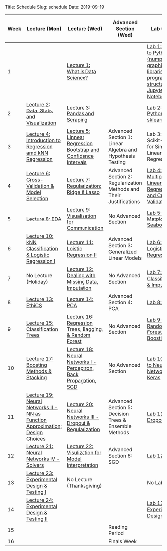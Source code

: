 Title: Schedule
Slug: schedule
Date: 2019-09-19


|Week|Lecture (Mon)|Lecture (Wed)|Advanced Section (Wed)|Lab (Thu)|Assignment (R:Released Tue - D:Due Wed)|
|-----|-----|-----|-----|-----|-----|
|1||[Lecture 1: What is Data Science?]({filename}/lectures/lecture1/index.md)||[Lab 1: Intro to Python (numpy, graphing libraries, program structure, Jupyter Notebook)]({filename}/labs/lab01/index.md)|R:HW0|
|2|[Lecture 2: Data, Stats, and Visualization]({filename}/lectures/lecture2/index.md)|[Lecture 3: Pandas and Scraping]({filename}/lectures/lecture3/index.md)||[Lab 2: Python: sklearn]({filename}/labs/lab02/index.md)| matplotlib|R:HW1 - D:HW0|
|3|[Lecture 4: Introduction to Regression amd kNN Regression ]({filename}/lectures/lecture4/index.md)|[Lecture 5: Linnear Regression Bootstrap and Confidence Intervals]({filename}/lectures/lecture5/index.md)| Advanced Section 1: Linear Algebra and Hypothesis Testing|Lab 3: Scikit-learn for Simple Linear Regression|R:HW2 - D:HW1|
|4|[Lecture 6: Cross-Validation & Model Selection]({filename}/lectures/lecture6/index.md)|[Lecture 7: Regularization: Ridge & Lasso]({filename}/lectures/lecture7/index.md)|Advanced Section 2: Regularization Methods and Their Justifications|[Lab 4: Multiple Linear Regression and Cross Validation]({filename}/labs/lab04/index.md)|R:HW3 - D:HW2|
|5|[Lecture 8: EDA]({filename}/lectures/lecture8/index.md)|[Lecture 9:  Visualization for Communication]({filename}/lectures/lecture9/index.md)|No Advanced Section|[Lab 5: Matplotlib & Seaborn]({filename}/labs/lab05/index.md)|No Assignment|
|6|[Lecture 10: kNN Classification & Logistic Regression I]({filename}/lectures/lecture10/index.md)|[Lecture 11: Loistic Regression II]({filename}/lectures/lecture11/index.md)|Advanced Section 3: Generalized Linear Models|[Lab 6: Logistic Regression]({filename}/labs/lab06/index.md)|R:HW4 (individual) - D:HW3|
|7|No Lecture (Holiday)|[Lecture 12: Dealing with Missing Data, Imputation]({filename}/lectures/lecture12/index.md)|No Advanced Section|[Lab 7: KNN Classification & Imputation]({filename}/labs/lab07/index.md)|No Assignment|
|8|[Lecture 13:  EthiCS]({filename}/lectures/lecture13/index.md)|[Lecture 14: PCA]({filename}/lectures/lecture14/index.md)|Advanced Section 4: PCA|[Lab 8: PCA]({filename}/labs/lab08/index.md)|R:HW5 - D:HW4|
|9|[Lecture 15: Classification Trees]({filename}/lectures/lecture15/index.md)|[Lecture 16: Regression Trees, Bagging, & Random Forest]({filename}/lectures/lecture16/index.md)|No Advanced Section|[Lab 9: Random Forests and Boosting]({filename}/labs/lab09/index.md)|R:HW6 - D:HW5|
|10|[Lecture 17: Boosting Methods & Stacking]({filename}/lectures/lecture17/index.md)|[Lecture 18: Neural Networks I - Perceptron, Back Propagation, SGD]({filename}/lectures/lecture18/index.md)|No Advanced Section|[Lab 10: Intro to Neural Networks & Keras]({filename}/labs/lab10/index.md)|No Assignment|
|11|[Lecture 19: Neural Networks II - NN as Function Approximation; Design Choices]({filename}/lectures/lecture19/index.md)|[Lecture 20: Neural Networks III - Dropout & Regularization]({filename}/lectures/lecture20/index.md)|Advanced Section 5: Decision Trees & Ensemble Methods|[Lab 11: Dropout]({filename}/labs/lab11/index.md)|R:HW7 (individual) -  D:HW6|
|12|[Lecture 21: Neural Networks IV - Solvers]({filename}/lectures/lecture21/index.md)|[Lecture 22: Visulization for Model Interpretation]({filename}/lectures/lecture22/index.md)|Advanced Section 6: SGD|[Lab 12: VIZ]({filename}/labs/lab12/index.md)|No Assignment|
|13|[Lecture 23: Experimental Design & Testing I]({filename}/lectures/lecture23/index.md)|No Lecture (Thanksgiving)||No Lab|R:HW8 - D:HW7 *[Due on Tuesday]*|
|14|[Lecture 24: Experimental Design & Testing II]({filename}/lectures/lecture24/index.md)|||[Lab 13: Experimental Design]({filename}/labs/lab13/index.md)|D:HW8|
|15|||Reading Period|||
|16|||Finals Week|||
